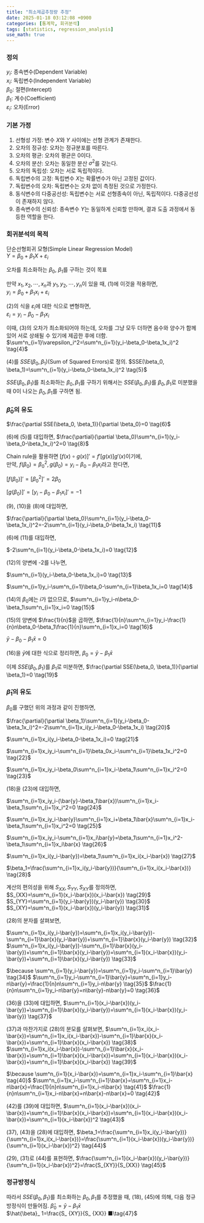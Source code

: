 ```yaml
---
title: "최소제곱추정량 추정"
date: 2025-01-18 03:12:08 +0900
categories: [통계학, 회귀분석]
tags: [statistics, regression_analysis]
use_math: true
---
```


### 정의  
$y_i$: 종속변수(Dependent Variable)  
$x_i$: 독립변수(Independent Variable)  
$\beta_0$: 절편(Intercept)  
$\beta_1$: 계수(Coefficient)  
$\varepsilon_i$: 오차(Error)  

### 기본 가정  
1. 선형성 가정: 변수 $X$와 $Y$ 사이에는 선형 관계가 존재한다.
2. 오차의 정규성: 오차는 정규분포를 따른다.
3. 오차의 평균: 오차의 평균은 0이다.
4. 오차의 분산: 오차는 동일한 분산 $\sigma^2$를 갖는다.
5. 오차의 독립성: 오차는 서로 독립적이다.
6. 독립변수의 고정: 독립변수 $X$는 확률변수가 아닌 고정된 값이다.
7. 독립변수의 오차: 독립변수는 오차 없이 측정된 것으로 가정한다.
8. 동식변수의 다중공선성: 독립변수는 서로 선형종속이 아닌, 독립적이다. 다중공선성이 존재하지 않다.
4. 종속변수의 신뢰성: 종속변수 $Y$는 동일하게 신뢰할 만하며, 결과 도출 과정에서 동등한 역할을 한다.

### 회귀분석의 목적
단순선형회귀 모형(Simple Linear Regression Model)  
$Y=\beta_0+\beta_1X+\varepsilon_i \tag{1}$

오차를 최소화하는 $\beta_0$, $\beta_1$를 구하는 것이 목표

만약 $x_1, x_2, \cdots, x_n$과 $y_1, y_2, \cdots, y_n$이 있을 때, (1)에 이것을 적용하면,   
$y_i=\beta_0+\beta_1x_i+\varepsilon_i \tag{2}$

(2)의 식을 $\varepsilon_i$에 대한 식으로 변형하면,  
$\varepsilon_i=y_i-\beta_0-\beta_1x_i \tag{3}$

이때, (3)의 오차가 최소화되어야 하는데, 오차를 그냥 모두 더하면 음수와 양수가 함께 있어 서로 상쇄될 수 있기에 제곱한 후에 더함.
$\sum^n_{i=1}\varepsilon_i^2=\sum^n_{i=1}(y_i-\beta_0-\beta_1x_i)^2 \tag{4}$

(4)를 $SSE(\beta_0, \beta_1)$(Sum of Squared Errors)로 정의.
$SSE(\beta_0, \beta_1)=\sum^n_{i=1}(y_i-\beta_0-\beta_1x_i)^2 \tag{5}$

$SSE(\beta_0, \beta_1)$를 최소화하는 $\beta_0, \beta_1$를 구하기 위해서는 $SSE(\beta_0, \beta_1)$를 $\beta_0, \beta_1$로 미분했을 때 0이 나오는 $\beta_0, \beta_1$를 구하면 됨.

### $\hat{\beta}_0$의 유도
$\frac{\partial SSE(\beta_0, \beta_1)}{\partial \beta_0}=0 \tag{6}$

(6)에 (5)를 대입하면,
$\frac{\partial}{\partial \beta_0}\sum^n_{i=1}(y_i-\beta_0-\beta_1x_i)^2=0 \tag{8}$

Chain rule을 활용하면 $[f(x) \circ g(x)]'=f'[g(x)]g'(x)$이기에,  
만약, $f(\beta_0)=\beta_0^2, g(\beta_0)=y_i-\beta_0-\beta_1x_i$라고 한다면,  

$[f(\beta_0)]'=[\beta_0^2]'=2\beta_0 \tag{9}$

$[g(\beta_0)]'=[y_i-\beta_0-\beta_1x_i]'=-1 \tag{10}$

(9), (10)을 (8)에 대입하면,

$\frac{\partial}{\partial \beta_0}\sum^n_{i=1}(y_i-\beta_0-\beta_1x_i)^2=-2\sum^n_{i=1}(y_i-\beta_0-\beta_1x_i) \tag{11}$

(6)에 (11)를 대입하면,

$-2\sum^n_{i=1}(y_i-\beta_0-\beta_1x_i)=0 \tag{12}$

(12)의 양변에 -2를 나누면,

$\sum^n_{i=1}(y_i-\beta_0-\beta_1x_i)=0 \tag{13}$

$\sum^n_{i=1}y_i-\sum^n_{i=1}\beta_0-\sum^n_{i=1}\beta_1x_i=0 \tag{14}$

(14)의 $\beta_0$에는 $i$가 없으므로, 
$\sum^n_{i=1}y_i-n\beta_0-\beta_1\sum^n_{i=1}x_i=0 \tag{15}$

(15)의 양변에 $\frac{1}{n}$을 곱하면,
$\frac{1}{n}\sum^n_{i=1}y_i-\frac{1}{n}n\beta_0-\beta_1\frac{1}{n}\sum^n_{i=1}x_i=0 \tag{16}$

$\bar{y}-\beta_0-\beta_1\bar{x}=0 \tag{17}$

(16)을 $\bar{y}$에 대한 식으로 정리하면,
$\beta_0=\bar{y}-\beta_1\bar{x} \tag{18}$

이제 $SSE(\beta_0, \beta_1)$를 $\beta_1$로 미분하면,
$\frac{\partial SSE(\beta_0, \beta_1)}{\partial \beta_1}=0 \tag{19}$

### $\hat{\beta}_1$의 유도
$\beta_0$를 구했던 위의 과정과 같이 진행하면,

$\frac{\partial}{\partial \beta_1}\sum^n_{i=1}(y_i-\beta_0-\beta_1x_i)^2=-2\sum^n_{i=1}x_i(y_i-\beta_0-\beta_1x_i) \tag{20}$

$\sum^n_{i=1}x_i(y_i-\beta_0-\beta_1x_i)=0 \tag{21}$

$\sum^n_{i=1}x_iy_i-\sum^n_{i=1}\beta_0x_i-\sum^n_{i=1}\beta_1x_i^2=0 \tag{22}$

$\sum^n_{i=1}x_iy_i-\beta_0\sum^n_{i=1}x_i-\beta_1\sum^n_{i=1}x_i^2=0 \tag{23}$

(18)을 (23)에 대입하면,

$\sum^n_{i=1}x_iy_i-(\bar{y}-\beta_1\bar{x})\sum^n_{i=1}x_i-\beta_1\sum^n_{i=1}x_i^2=0 \tag{24}$

$\sum^n_{i=1}x_iy_i-\bar{y}\sum^n_{i=1}x_i+\beta_1\bar{x}\sum^n_{i=1}x_i-\beta_1\sum^n_{i=1}x_i^2=0 \tag{25}$

$\sum^n_{i=1}x_iy_i-\sum^n_{i=1}x_i\bar{y}=\beta_1\sum^n_{i=1}x_i^2-\beta_1\sum^n_{i=1}x_i\bar{x} \tag{26}$

$\sum^n_{i=1}x_i(y_i-\bar{y})=\beta_1\sum^n_{i=1}x_i(x_i-\bar{x}) \tag{27}$

$\beta_1=\frac{\sum^n_{i=1}x_i(y_i-\bar{y})}{\sum^n_{i=1}x_i(x_i-\bar{x})} \tag{28}$

계산의 편의성을 위해 $S_{XX}, S_{YY}, S_{XY}$를 정의하면,  
$S_{XX}=\sum^n_{i=1}(x_i-\bar{x})(x_i-\bar{x}) \tag{29}$  
$S_{YY}=\sum^n_{i=1}(y_i-\bar{y})(y_i-\bar{y}) \tag{30}$  
$S_{XY}=\sum^n_{i=1}(x_i-\bar{x})(y_i-\bar{y}) \tag{31}$  

(28)의 분자를 살펴보면,

$\sum^n_{i=1}x_i(y_i-\bar{y})=\sum^n_{i=1}x_i(y_i-\bar{y})-\sum^n_{i=1}\bar{x}(y_i-\bar{y})+\sum^n_{i=1}\bar{x}(y_i-\bar{y}) \tag{32}$  
$\sum^n_{i=1}x_i(y_i-\bar{y})-\sum^n_{i=1}\bar{x}(y_i-\bar{y})+\sum^n_{i=1}\bar{x}(y_i-\bar{y})=\sum^n_{i=1}(x_i-\bar{x})(y_i-\bar{y})+\sum^n_{i=1}\bar{x}(y_i-\bar{y}) \tag{33}$  

$\because \sum^n_{i=1}(y_i-\bar{y})=\sum^n_{i=1}y_i-\sum^n_{i=1}\bar{y} \tag{34}$
$\sum^n_{i=1}y_i-\sum^n_{i=1}\bar{y}=\sum^n_{i=1}y_i-n\bar{y}=\frac{1}{n}n\sum^n_{i=1}y_i-n\bar{y} \tag{35}$
$\frac{1}{n}n\sum^n_{i=1}y_i-n\bar{y}=n\bar{y}-n\bar{y}=0 \tag{36}$

(36)을 (33)에 대입하면,
$\sum^n_{i=1}(x_i-\bar{x})(y_i-\bar{y})+\sum^n_{i=1}\bar{x}(y_i-\bar{y})=\sum^n_{i=1}(x_i-\bar{x})(y_i-\bar{y}) \tag{37}$  

(37)과 마찬가지로 (28)의 분모를 살펴보면,
$\sum^n_{i=1}x_i(x_i-\bar{x})=\sum^n_{i=1}x_i(x_i-\bar{x})-\sum^n_{i=1}\bar{x}(x_i-\bar{x})+\sum^n_{i=1}\bar{x}(x_i-\bar{x}) \tag{38}$  
$\sum^n_{i=1}x_i(x_i-\bar{x})-\sum^n_{i=1}\bar{x}(x_i-\bar{x})+\sum^n_{i=1}\bar{x}(x_i-\bar{x})=\sum^n_{i=1}(x_i-\bar{x})(x_i-\bar{x})+\sum^n_{i=1}\bar{x}(x_i-\bar{x}) \tag{39}$  

$\because \sum^n_{i=1}(x_i-\bar{x})=\sum^n_{i=1}x_i-\sum^n_{i=1}\bar{x} \tag{40}$
$\sum^n_{i=1}x_i-\sum^n_{i=1}\bar{x}=\sum^n_{i=1}x_i-n\bar{x}=\frac{1}{n}n\sum^n_{i=1}x_i-n\bar{x} \tag{41}$
$\frac{1}{n}n\sum^n_{i=1}x_i-n\bar{x}=n\bar{x}-n\bar{x}=0 \tag{42}$

(42)를 (39)에 대입하면,
$\sum^n_{i=1}(x_i-\bar{x})(x_i-\bar{x})+\sum^n_{i=1}\bar{x}(x_i-\bar{x})=\sum^n_{i=1}(x_i-\bar{x})(x_i-\bar{x})=\sum^n_{i=1}(x_i-\bar{x})^2 \tag{43}$  

(37), (43)을 (28)에 대입하면,
$\beta_1=\frac{\sum^n_{i=1}x_i(y_i-\bar{y})}{\sum^n_{i=1}x_i(x_i-\bar{x})}=\frac{\sum^n_{i=1}(x_i-\bar{x})(y_i-\bar{y})}{\sum^n_{i=1}(x_i-\bar{x})^2} \tag{44}$

(29), (31)로 (44)를 표현하면,
$\frac{\sum^n_{i=1}(x_i-\bar{x})(y_i-\bar{y})}{\sum^n_{i=1}(x_i-\bar{x})^2}=\frac{S_{XY}}{S_{XX}} \tag{45}$

### 정규방정식
따라서 $SSE(\beta_0, \beta_1)$를 최소화하는 $\beta_0, \beta_1$를 추정했을 때, (18), (45)에 의해, 다음 정규방정식이 만들어짐.
$\hat{\beta}_ 0=\bar{y}-\beta_ 1\bar{x} \tag{46}$  
$\hat{\beta}_ 1=\frac{S_ {XY}}{S_ {XX}} ■\tag{47}$